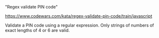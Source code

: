 "Regex validate PIN code"

https://www.codewars.com/kata/regex-validate-pin-code/train/javascript

Validate a PIN code using a regular expression. Only strings of numbers of exact lengths of 4 or 6 are valid.
